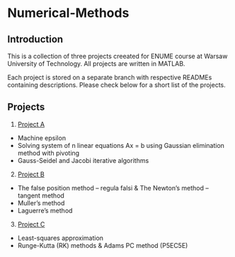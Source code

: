 # Numerical-Methods
  
## Introduction  
  
This is a collection of three projects creeated for ENUME course at Warsaw University of Technology. All projects are written in MATLAB.

Each project is stored on a separate branch with respective READMEs containing descriptions.
Please check below for a short list of the projects.

## Projects

1. [Project A](https://github.com/Kjablonska/Numerical-Methods/tree/projectA)
- Machine epsilon
- Solving system of n linear equations Ax = b using Gaussian elimination method with pivoting
- Gauss-Seidel and Jacobi iterative algorithms  
2. [Project B](https://github.com/Kjablonska/Numerical-Methods/tree/projectB)  
- The false position method – regula falsi & The Newton’s method – tangent method
- Muller’s method
- Laguerre’s method  
3. [Project C](https://github.com/Kjablonska/Numerical-Methods/tree/projectC)  
- Least-squares approximation
- Runge-Kutta (RK) methods & Adams PC method (P5EC5E)  
